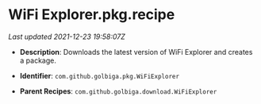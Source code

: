 # WiFi Explorer.pkg.recipe

_Last updated 2021-12-23 19:58:07Z_

- **Description**: Downloads the latest version of WiFi Explorer and creates a package.

- **Identifier**: `com.github.golbiga.pkg.WiFiExplorer`

- **Parent Recipes**: `com.github.golbiga.download.WiFiExplorer`
